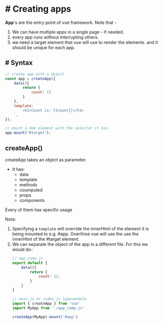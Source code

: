 # # Creating apps
**App**'s are the entry point of vue framework. Note that -
1. We can have multiple apps in a single page - if needed.
2. every app runs without interrupting others.
3. we need a target element that vue will use to render the elements. and it should be unique for each app.

## # Syntax
```js
// create app with a object
const app = createApp({
    data(){
        return {
            count: 12
        }
    },
    template: `
        <h1>Count is: {{count}}</h1>
    `,
});

// mount a dom element with the selector it has.
app.mount("#target");
```

## createApp()
createApp takes an object as parameter.
   - It has:
     - data
     - template
     - methods
     - coumputed
     - props
     - components

Every of them has specific usage

Note:
1. Specifying a `template` will override the innerHtml of the element it is being mounted to e.g. #app. Overthise vue will use the use the innerHtml of the #target element.
2. We can separate the object  of the app in a different file. For this we would do-
    ```js
    // app_comp.js
    export default {
        data(){
            return {
                count: 12,
            }
        }
    }

    // main.js or index.js type=module
    import { createApp } from 'vue'
    import MyApp from './app_comp.js'

    createApp(MyApp).mount('#app')
    ```